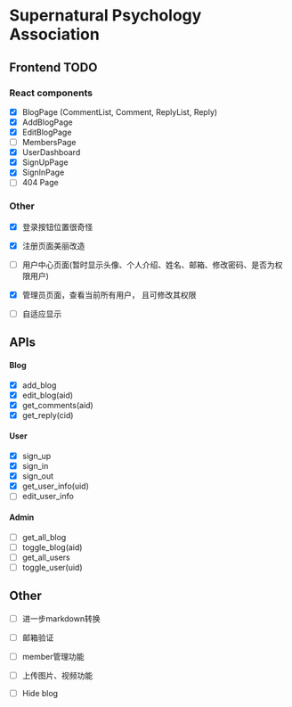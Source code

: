 # Supernatural Psychology Association

## Frontend TODO

### React components

- [x] BlogPage (CommentList, Comment, ReplyList, Reply)
- [x] AddBlogPage
- [x] EditBlogPage
- [ ] MembersPage
- [x] UserDashboard
- [x] SignUpPage
- [x] SignInPage
- [ ] 404 Page

### Other

- [x] 登录按钮位置很奇怪
- [x] 注册页面美丽改造
- [ ] 用户中心页面(暂时显示头像、个人介绍、姓名、邮箱、修改密码、是否为权限用户)
- [x] 管理员页面，查看当前所有用户， 且可修改其权限
- [ ] 自适应显示
   

## APIs

#### Blog

- [x] add_blog
- [x] edit_blog(aid)
- [x] get_comments(aid)
- [x] get_reply(cid)

#### User

- [x] sign_up
- [x] sign_in
- [x] sign_out
- [x] get_user_info(uid)
- [ ] edit_user_info

#### Admin

- [ ] get_all_blog
- [ ] toggle_blog(aid)
- [ ] get_all_users
- [ ] toggle_user(uid)

## Other

- [ ] 进一步markdown转换
- [ ] 邮箱验证
- [ ] member管理功能
- [ ] 上传图片、视频功能
- [ ] Hide blog

 
